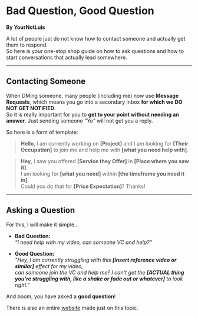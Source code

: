 
# Bad Question, Good Question  
**By YourNotLuis**

A lot of people just do not know how to contact someone and actually get them to respond.  
So here is your one-stop shop guide on how to ask questions and how to start conversations that actually lead somewhere.

---

## Contacting Someone

When DMing someone, many people (including me) now use **Message Requests**, which means you go into a secondary inbox **for which we DO NOT GET NOTIFIED**.  
So it is really important for you to **get to your point without needing an answer**. Just sending someone _"Yo"_ will not get you a reply.

So here is a form of template:

> **Hello**, I am currently working on **[Project]** and I am looking for **[Their Occupation]** to join me and help me with **[what you need help with]**.

> **Hey**, I saw you offered **[Service they Offer]** in **[Place where you saw it]**.  
> I am looking for **[what you need]** within **[the timeframe you need it in]**.  
> Could you do that for **[Price Expectation]**? Thanks!

---

## Asking a Question

For this, I will make it simple...

- **Bad Question:**  
  _“I need help with my video, can someone VC and help?”_

- **Good Question:**  
  _"Hey, I am currently struggling with this **[insert reference video or similar]** effect for my video,  
  can someone join the VC and help me? I can't get the **[ACTUAL thing you're struggling with, like a shake or fade out or whatever]** to look right."_

And boom, you have asked a **good question**!

There is also an entire [website](https://dontasktoask.com/) made just on this topic.
